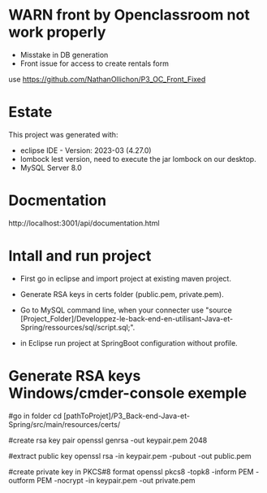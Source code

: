 # WARN front by Openclassroom not work properly

- Misstake in DB generation
- Front issue for access to create rentals form

use https://github.com/NathanOllichon/P3_OC_Front_Fixed

# Estate

This project was generated with:

- eclipse IDE - Version: 2023-03 (4.27.0)
- lombock lest version, need to execute the jar lombock on our desktop.
- MySQL Server 8.0

# Docmentation

http://localhost:3001/api/documentation.html

# Intall and run project

- First go in eclipse and import project at existing maven project.

- Generate RSA keys in certs folder (public.pem, private.pem).

- Go to MySQL command line, when your connecter use "source [Project_Folder]/Developpez-le-back-end-en-utilisant-Java-et-Spring/ressources/sql/script.sql;".

- in Eclipse run project at SpringBoot configuration without profile.

# Generate RSA keys Windows/cmder-console exemple

#go in folder
cd [pathToProjet]/P3_Back-end-Java-et-Spring/src/main/resources/certs/

#create rsa key pair
openssl genrsa -out keypair.pem 2048

#extract public key
openssl rsa -in keypair.pem -pubout -out public.pem

#create private key in PKCS#8 format
openssl pkcs8 -topk8 -inform PEM -outform PEM -nocrypt -in keypair.pem -out private.pem
